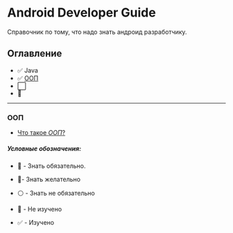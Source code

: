 # Android Developer Guide

Справочник по тому, что надо знать андроид разработчику. 

## Оглавление

- :white_check_mark: Java 
- :white_check_mark: [ООП](#ООП) 
- :white_large_square: 
- :black_square_button:

------------------------


### ООП

+ [Что такое _ООП_?](OOP.md#Что-такое-ООП)


 #####  ***Условные обозначения:***

- :red_circle: - Знать обязательно.
- :large_blue_circle:- Знать желательно 
- :white_circle: - Знать не обязательно 

- :black_square_button: - Не изучено
- :white_check_mark: - Изучено

